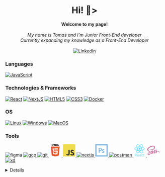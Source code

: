 <h1 align="center">Hi! 👋></h1>

<p align="center">
    <b>Welcome to my page!</b><br><br>
    <i>
        My name is Tomas and I'm Junior Front-End developer<br>
        Currently expanding my knowledge as a Front-End Developer<br>
    </i><br>
    <a href="https://www.linkedin.com/in/tomas-antanaitis-2b2785171/">
        <img src="https://img.shields.io/badge/LinkedIn-blue?style=flat-square&logo=linkedin" alt="LinkedIn">
    </a>
</p>

### Languages

[![JavaScript](https://img.shields.io/badge/javascript-black?style=for-the-badge&logo=javascript)](https://github.com/orpeq)

### Technologies & Frameworks
[![React](https://img.shields.io/badge/react-black?style=for-the-badge&logo=react)](https://github.com/orpeq)
[![NextJS](https://img.shields.io/badge/nextjs-black?style=for-the-badge&logo=nextjs)](https://github.com/orpeq)
[![HTML5](https://img.shields.io/badge/html5-black?style=for-the-badge&logo=html5)](https://hub.docker.com/u/orpeq)
[![CSS3](https://img.shields.io/badge/css3-black?style=for-the-badge&logo=css3)](https://hub.docker.com/u/orpeq)
[![Docker](https://img.shields.io/badge/docker-black?style=for-the-badge&logo=docker)](https://hub.docker.com/u/orpeq)

### OS
[![Linux](https://img.shields.io/badge/linux-black?style=for-the-badge&logo=Linux)](https://github.com/orpeq)
[![Windows](https://img.shields.io/badge/Windows-black?style=for-the-badge&logo=Windows)](https://github.com/orpeq)
[![MacOS](https://img.shields.io/badge/MacOS-black?style=for-the-badge&logo=MacOs)](https://github.com/orpeq)

### Tools
<img src="https://www.vectorlogo.zone/logos/figma/figma-icon.svg" alt="figma" width="40" height="40"/> </a> <a href="https://cloud.google.com" target="_blank" rel="noreferrer"> <img src="https://www.vectorlogo.zone/logos/google_cloud/google_cloud-icon.svg" alt="gcp" width="40" height="40"/> </a> <a href="https://git-scm.com/" target="_blank" rel="noreferrer"> <img src="https://www.vectorlogo.zone/logos/git-scm/git-scm-icon.svg" alt="git" width="40" height="40"/> </a> <a href="https://www.w3.org/html/" target="_blank" rel="noreferrer"> <img src="https://raw.githubusercontent.com/devicons/devicon/master/icons/html5/html5-original-wordmark.svg" alt="html5" width="40" height="40"/> </a> <a href="https://developer.mozilla.org/en-US/docs/Web/JavaScript" target="_blank" rel="noreferrer"> <img src="https://raw.githubusercontent.com/devicons/devicon/master/icons/javascript/javascript-original.svg" alt="javascript" width="40" height="40"/> </a> <a href="https://nextjs.org/" target="_blank" rel="noreferrer"> <img src="https://cdn.worldvectorlogo.com/logos/nextjs-2.svg" alt="nextjs" width="40" height="40"/> </a> <a href="https://www.photoshop.com/en" target="_blank" rel="noreferrer"> <img src="https://raw.githubusercontent.com/devicons/devicon/master/icons/photoshop/photoshop-line.svg" alt="photoshop" width="40" height="40"/> </a> <a href="https://postman.com" target="_blank" rel="noreferrer"> <img src="https://www.vectorlogo.zone/logos/getpostman/getpostman-icon.svg" alt="postman" width="40" height="40"/> </a> <a href="https://reactjs.org/" target="_blank" rel="noreferrer"> <img src="https://raw.githubusercontent.com/devicons/devicon/master/icons/react/react-original-wordmark.svg" alt="react" width="40" height="40"/> </a> <a href="https://sass-lang.com" target="_blank" rel="noreferrer"> <img src="https://raw.githubusercontent.com/devicons/devicon/master/icons/sass/sass-original.svg" alt="sass" width="40" height="40"/> </a> <a href="https://www.adobe.com/products/xd.html" target="_blank" rel="noreferrer"> <img src="https://cdn.worldvectorlogo.com/logos/adobe-xd.svg" alt="xd" width="40" height="40"/> </a> </p>


<details>
<p><img align="center" src="https://github-readme-stats.vercel.app/api/top-langs?username=orpeq&show_icons=true&locale=en&layout=compact" alt="orpeq" /></p>

<p><img align="center" src="https://github-readme-streak-stats.herokuapp.com/?user=orpeq&" alt="orpeq" /></p>
</details>

